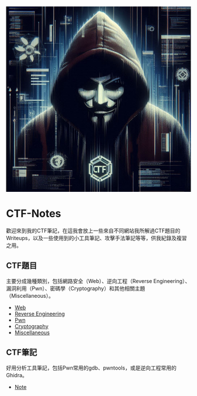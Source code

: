 
![CTF Theme](ctf_theme.png)

# CTF-Notes

歡迎來到我的CTF筆記，在這我會放上一些來自不同網站我所解過CTF題目的Writeups，以及一些使用到的小工具筆記、攻擊手法筆記等等，供我紀錄及複習之用。

## CTF題目

主要分成幾種類別，包括網路安全（Web）、逆向工程（Reverse Engineering）、漏洞利用（Pwn）、密碼學（Cryptography）和其他相關主題（Miscellaneous）。

- [Web](Writeups/Web)
- [Reverse Engineering](<Writeups/Reverse Engineering>)
- [Pwn](Writeups/Pwn)
- [Cryptography](Writeups/Cryptography)
- [Miscellaneous](Writeups/Miscellaneous)

## CTF筆記

好用分析工具筆記，包括Pwn常用的gdb、pwntools，或是逆向工程常用的Ghidra。

- [Note](Notes)
